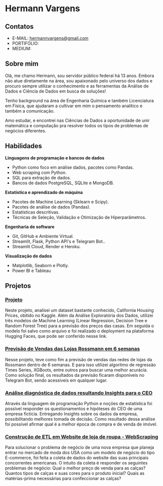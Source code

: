 # Hermann Vargens

## Contatos
- E-MAIL: hermannvargens@gmail.com
- PORTIFÓLIO: 
- MEDIUM: 

## Sobre mim

Olá, me chamo Hermann, sou servidor público federal há 13 anos. Embora não atue diretamente na área, sou apaixonado pelo universo dos dados e procuro sempre utilizar o conhecimento e as ferramentas da Análise de Dados e Ciência de Dados em busca de soluções!

Tenho background na área de Engenharia Química e também Licenciatura em Física, que ajudaram a cultivar em mim o pensamento analítico e também a comunicação.

Amo estudar, e encontrei nas Ciências de Dados a oportunidade de unir matemática e computação pra resolver todos os tipos de problemas de negócios diferentes.


## Habilidades

**Linguagens de programação e bancos de dados**
- Python como foco em análise dados, pacotes como Pandas.
- Web scraping com Python.
- SQL para extração de dados.
- Bancos de dados PostgreSQL, SQLite e MongoDB.

**Estatística e aprendizado de máquina**
- Pacotes de Machine Learning (Sklearn e Scipy).
- Pacotes de análise de dados (Pandas).
- Estatísticas descritivas.
- Técnicas de Seleção, Validação e Otimização de Hiperparâmetros.

**Engenharia de software**
- Git, GitHub e Ambiente Virtual.
- Streamlit, Flask, Python API's e Telegram Bot..
- Streamlit Cloud, Render e Heroku.

**Visualização de dados**
- Matplotlib, Seaborn e Plotly.
- Power BI e Tableau

## Projetos

### [Projeto](https://github.com/hermannvargens/EDA_advaced_regression_houses)
Neste projeto, analisei um dataset bastante conhecido, California Housing Prices, obitido no Kaggle. Além da Análise Exploratória dos Dados, utilizei três modelos de Machine Learning (Linear Regression, Decision Tree e Random Forest Tree) para a previsão dos preços das casas. Em seguida o modelo foi salvo como arquivo e foi realizado o deployment na plataforma Hugging Faces, que pode ser conferido nesse link.

### [Previsão de Vendas das Lojas Rossmann em 6 semanas](https://github.com/carolfoligno/Project_sales_prediction_Rossmann)
Nesse projeto, teve como fim a previsão de vendas das redes de lojas da Rossmann dentro de 6 semanas. E para isso utilizei algoritmo de regressão Times Series, XGBoots, entre outros para buscar uma melhor acurácia. Como solução final, os resultados da previsão ficaram disponiveis no Telegram Bot, sendo acessiveis em qualquer lugar.

### [Análise diagnóstica de dados resultando Insights para o CEO](https://github.com/carolfoligno/Project_insights_HouseRocket)
Através da linguagem de programação Python e noções de estatística foi possível responder os questionamentos e hipóteses do CEO de uma empresa fictícia. Entregando Insights sobre os dados da empresa, possibilitando melhores tomada de decisão. Como resultado dessa análise foi possível afirmar qual é a melhor época de compra e de venda de imóvel.

### [Construção de ETL em Website de loja de roupa - WebScraping](https://github.com/carolfoligno/ETL_webscraping)
Para solucionar o problema de negócio de uma nova empresa que planeja entrar no mercado de moda dos USA como um modelo de negócio do tipo E-commerce, foi feita a coleta de dados do website das suas principais concorrentes americanas. O intuito da coleta é responder os seguintes problemas de negócio: Qual o melhor preço de venda para as calças? Quantos tipos de calças e suas cores para o produto inicial? Quais as matérias-prima necessárias para confeccionar as calças?
